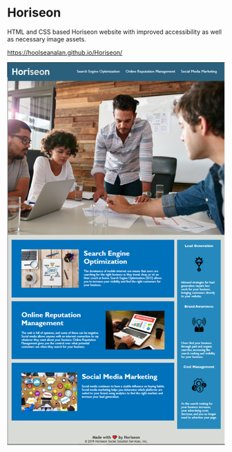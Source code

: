 # Horiseon

HTML and CSS based Horiseon website with improved accessibility as well as necessary image assets.

https://hoolseanalan.github.io/Horiseon/

![Horiseon Website Screenshot](/screenshot.png)